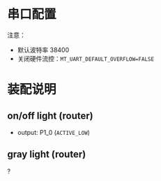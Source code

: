 # 串口配置

注意：

- 默认波特率 38400
- 关闭硬件流控：`MT_UART_DEFAULT_OVERFLOW=FALSE`

# 装配说明

## on/off light (router)

- output: P1_0 (`ACTIVE_LOW`)

## gray light (router)

?


